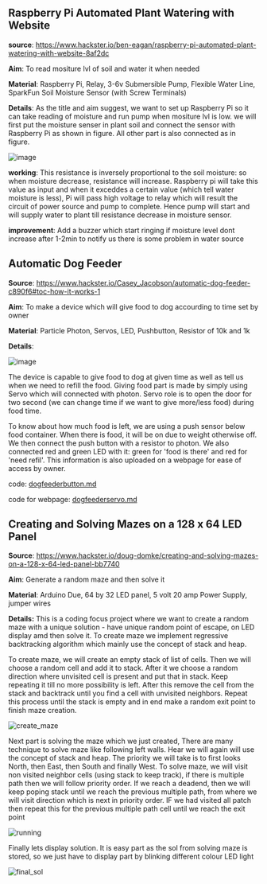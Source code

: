 ## **Raspberry Pi Automated Plant Watering with Website**

**source**: https://www.hackster.io/ben-eagan/raspberry-pi-automated-plant-watering-with-website-8af2dc

**Aim**: To read mositure lvl of soil and water it when needed

**Material**:
Raspberry Pi, Relay, 3-6v Submersible Pump, Flexible Water Line, SparkFun Soil Moisture Sensor (with Screw Terminals)

**Details**: 
As the title and aim suggest, we want to set up Raspberry Pi so it can take reading of moisture and run pump when mositure lvl is low. we will first put the moisture senser in plant soil and connect the sensor with Raspberry Pi as shown in figure. All other part is also connected as in figure.

![image](https://user-images.githubusercontent.com/85681011/121859773-c0590980-cd15-11eb-97a7-9f5183928505.png)

**working**:
This resistance is inversely proportional to the soil moisture: so when moisture decrease, resistance will increase. Raspberry pi will take this value as input and when it exceddes a certain value (which tell water moisture is less), Pi will pass high voltage to relay which will result the circuit of power source and pump to complete. Hence pump will start and will supply water to plant till resistance decrease in moisture sensor. 

**improvement**: Add a buzzer which start ringing if moisture level dont increase after 1-2min to notify us there is some problem in water source

## **Automatic Dog Feeder**
**Source**: https://www.hackster.io/Casey_Jacobson/automatic-dog-feeder-c890f6#toc-how-it-works-1

**Aim**: To make a device which will give food to dog accourding to time set by owner

**Material**: Particle Photon, Servos, LED, Pushbutton, Resistor of 10k and 1k

**Details**:

![image](https://user-images.githubusercontent.com/85681011/121868010-22b60800-cd1e-11eb-8b49-f921ef975e81.png)

The device is capable to give food to dog at given time as well as tell us when we need to refill the food. Giving food part is made by simply using Servo which will connected with photon. Servo role is to open the door for two second (we can change time if we want to give more/less food) during food time. 

To know about how much food is left, we are using a push sensor below food container. When there is food, it will be on due to weight otherwise off. We then connect the push button with a resistor to photon. We also connected red and green LED with it: green for 'food is there' and red for 'need refil'. This information is also uploaded on a webpage for ease of access by owner.

code: [dogfeederbutton.md](https://github.com/Nishank-Kankas/Task-1/files/6647295/dogfeederbutton.md)

code for webpage: [dogfeederservo.md](https://github.com/Nishank-Kankas/Task-1/files/6647284/dogfeederservo.md)




## **Creating and Solving Mazes on a 128 x 64 LED Panel**

**Source**: https://www.hackster.io/doug-domke/creating-and-solving-mazes-on-a-128-x-64-led-panel-bb7740

**Aim**: Generate a random maze and then solve it

**Material**: Arduino Due, 64 by 32 LED panel, 5 volt 20 amp Power Supply, jumper wires

**Details:**
This is a coding focus project where we want to create a random maze with a unique solution - have unique random point of escape, on LED display amd then solve it. To create maze we implement regressive backtracking algorithm which mainly use the concept of stack and heap. 

To create maze, we will create an empty stack of list of cells. Then we will choose a random cell and add it to stack. After it we choose a random direction where unvisited cell is present and put that in stack. Keep repeating it till no more possibility is left. After this remove the cell from the stack and backtrack until you find a cell with unvisited neighbors. Repeat this process until the stack is empty and in end make a random exit point to finish maze creation.

![create_maze](https://user-images.githubusercontent.com/85681011/121861959-fa2b0f80-cd17-11eb-9681-acfdd4112bbb.gif)

Next part is solving the maze which we just created, There are many technique to solve maze like following left walls. Hear we will again will use the concept of stack and heap. The priority we will take is to first looks North, then East, then South and finally West. To solve maze, we will visit non visited neighbor cells (using stack to keep track), if there is multiple path then we will follow priority order. If we reach a deadend, then we will keep poping stack until we reach the previous multiple path, from where we will visit direction which is next in priority order. IF we had visited all patch then repeat this for the previous multiple path cell until we reach the exit point

![running](https://user-images.githubusercontent.com/85681011/121870153-5eea6800-cd20-11eb-929d-d93a50684382.gif)


Finally lets display solution. It is easy part as the sol from solving maze is stored, so we just have to display part by blinking different colour LED light 

![final_sol](https://user-images.githubusercontent.com/85681011/121862404-673ea500-cd18-11eb-9971-ab0c74e2a936.gif)


